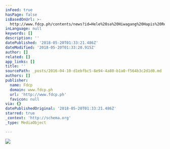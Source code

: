 ```yaml
---
inFeed: true
hasPage: false
isBasedOnUrl: >-
  http://www.fdcp.ph/contents/news?id=Hele%20sa%20Hiwagang%20Hapis%20Returns%20to%20the%20Cinematheques%20this%20April
inLanguage: null
keywords: []
description: ''
datePublished: '2018-05-20T01:33:21.486Z'
dateModified: '2018-05-20T01:33:20.915Z'
author: []
related: []
app_links: []
title: ''
sourcePath: _posts/2016-04-10-d1ebfbc5-8e94-4a80-b1a0-f564b3c2d1d0.md
authors: []
publisher:
  name: Fdcp
  domain: www.fdcp.ph
  url: 'http://www.fdcp.ph'
  favicon: null
via: {}
datePublishedOriginal: '2018-05-20T01:33:21.486Z'
starred: true
_context: 'http://schema.org'
_type: MediaObject

---
```

<article style=""><img src="https://fbcdn-sphotos-d-a.akamaihd.net/hphotos-ak-xfp1/t31.0-8/12909534_752146151593284_8894993751034255324_o.jpg" /></article>